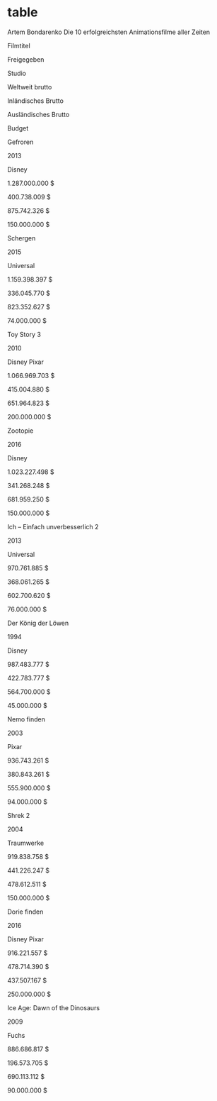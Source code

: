 # table
Artem Bondarenko
Die 10 erfolgreichsten Animationsfilme aller Zeiten

Filmtitel

Freigegeben

Studio

Weltweit brutto

Inländisches Brutto

Ausländisches Brutto

Budget

Gefroren

2013

Disney

1.287.000.000 $

400.738.009 $

875.742.326 $

150.000.000 $

Schergen

2015

Universal

1.159.398.397 $

336.045.770 $

823.352.627 $

74.000.000 $

Toy Story 3

2010

Disney Pixar

1.066.969.703 $

415.004.880 $

651.964.823 $

200.000.000 $

Zootopie

2016

Disney

1.023.227.498 $

341.268.248 $

681.959.250 $

150.000.000 $

Ich – Einfach unverbesserlich 2

2013

Universal

970.761.885 $

368.061.265 $

602.700.620 $

76.000.000 $

Der König der Löwen

1994

Disney

987.483.777 $

422.783.777 $

564.700.000 $

45.000.000 $

Nemo finden

2003

Pixar

936.743.261 $

380.843.261 $

555.900.000 $

94.000.000 $

Shrek 2

2004

Traumwerke

919.838.758 $

441.226.247 $

478.612.511 $

150.000.000 $

Dorie finden

2016

Disney Pixar

916.221.557 $

478.714.390 $

437.507.167 $

250.000.000 $

Ice Age: Dawn of the Dinosaurs

2009

Fuchs

886.686.817 $

196.573.705 $

690.113.112 $

90.000.000 $
